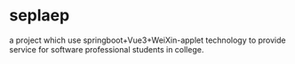 # seplaep
a project which use springboot+Vue3+WeiXin-applet technology to provide service for software professional students in college.

